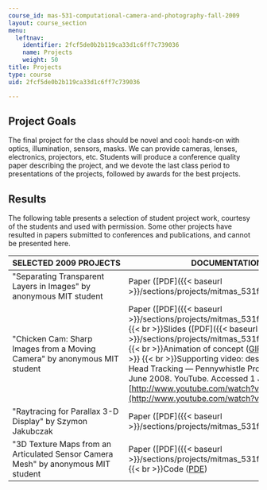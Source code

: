 ```yaml
---
course_id: mas-531-computational-camera-and-photography-fall-2009
layout: course_section
menu:
  leftnav:
    identifier: 2fcf5de0b2b119ca33d1c6ff7c739036
    name: Projects
    weight: 50
title: Projects
type: course
uid: 2fcf5de0b2b119ca33d1c6ff7c739036

---
```


Project Goals
-------------

The final project for the class should be novel and cool: hands-on with optics, illumination, sensors, masks. We can provide cameras, lenses, electronics, projectors, etc. Students will produce a conference quality paper describing the project, and we devote the last class period to presentations of the projects, followed by awards for the best projects.

Results
-------

The following table presents a selection of student project work, courtesy of the students and used with permission. Some other projects have resulted in papers submitted to conferences and publications, and cannot be presented here.

| SELECTED 2009 PROJECTS | DOCUMENTATION |
| --- | --- |
| "Separating Transparent Layers in Images" by anonymous MIT student | Paper ([PDF]({{< baseurl >}}/sections/projects/mitmas_531f09_proj1_paper)) |
| "Chicken Cam: Sharp Images from a Moving Camera" by anonymous MIT student | Paper ([PDF]({{< baseurl >}}/sections/projects/mitmas_531f09_proj3_paper))  {{< br >}}Slides ([PDF]({{< baseurl >}}/sections/projects/mitmas_531f09_proj3_slides))  {{< br >}}Animation of concept ([GIF - 1.2MB](/coursemedia/mas-531-computational-camera-and-photography-fall-2009/3bbc14645e2b150b2f37c6f8cd4a5a08_proj3_ani.gif))  {{< br >}}  {{< br >}}Supporting video: destinws2. "Chicken Head Tracking — Pennywhistle Productions." 15 June 2008. YouTube. Accessed 1 June 2010. [http://www.youtube.com/watch?v=\_dPlkFPowCc](http://www.youtube.com/watch?v=_dPlkFPowCc) |
| "Raytracing for Parallax 3-D Display" by Szymon Jakubczak | Paper ([PDF]({{< baseurl >}}/sections/projects/mitmas_531f09_proj4_paper)) |
| "3D Texture Maps from an Articulated Sensor Camera Mesh" by anonymous MIT student | Paper ([PDF]({{< baseurl >}}/sections/projects/mitmas_531f09_proj5_paper))  {{< br >}}Code ([PDE](/coursemedia/mas-531-computational-camera-and-photography-fall-2009/62c998943a26b337257e391e8ab8182a_proj5_code.pde))